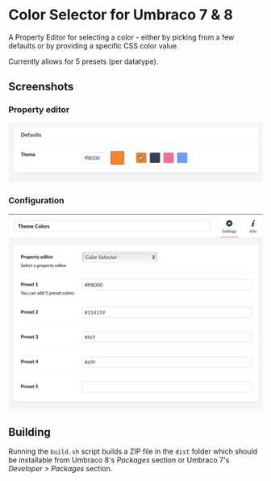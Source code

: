 # Color Selector for Umbraco 7 & 8

A Property Editor for selecting a color - either by picking from a few defaults
or by providing a specific CSS color value.

Currently allows for 5 presets (per datatype).

## Screenshots

### Property editor

![Property Screen](images/property-screen.jpg)

### Configuration

![Config Screen](images/config-screen.jpg)


## Building

Running the `build.sh` script builds a ZIP file in the `dist` folder which
should be installable from Umbraco 8's _Packages_ section or
Umbraco 7's _Developer > Packages_ section.
